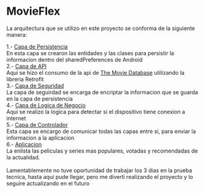 # MovieFlex

La arquitectura que se utilizo en este proyecto se conforma de la siguiente manera:

1.- [Capa de Persistencia](https://github.com/ismalel/MovieFlexPersistence)\
      En esta capa se crearon las entidades y las clases para persistir la informacion dentro del sharedPreferences de Android\
2.- [Capa de API](https://github.com/ismalel/MovieFlexAPI)\
      Aqui se hizo el consumo de la api de [The Movie Database](https://www.themoviedb.org) utilizando la libreria Retrofit\
3.- [Capa de Seguridad]()\
      La capa de seguirdad se encarga de encriptar la informacion que se guarda en la capa de persistencia\
4.- [Capa de Logica de Negocio]()\
      Aqui se realizo la logica para detectar si el dispositivo tiene conexion a internet\
5.- [Capa de Controlador]()\
      Esta capa se encargo de comunicar todas las capas entre si, para enviar la informacion a la aplicacion\
6.- [Aplicacion]()\
      La enlista las peliculas y series mas populares, votadas y recomendadas de la actualidad.\
\
Lamentablemente no tuve oportunidad de trabajar los 3 dias en la prueba tecnica, hasta aqui pude llegar, pero me diverti realizando el proyecto y lo seguire actualizando en el futuro
    
